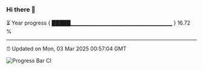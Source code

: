 ### Hi there 👋

⏳ Year progress { █████▁▁▁▁▁▁▁▁▁▁▁▁▁▁▁▁▁▁▁▁▁▁▁▁▁ } 16.72 %

---

⏰ Updated on Mon, 03 Mar 2025 00:57:04 GMT

![Progress Bar CI](https://github.com/code-lakshay/GitHub-Actions-Demo/workflows/Progress%20Bar%20CI/badge.svg)
